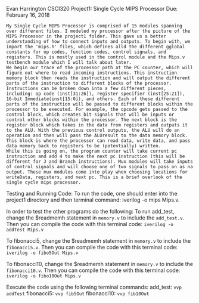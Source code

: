 Evan Harrington
CSCI320
Project1: Single Cycle MIPS Processor
Due: February 16, 2018
    
    My Single Cycle MIPS Processor is comprised of 15 modules spanning over different files. I modeled my processor after the picture of the MIPS Processor in the project1 folder. This gave us a better understanding of how to connect inputs and outputs. To begin with, we import the 'mips.h' files, which defines alld the different gglobal constants for op codes, function codes, control signals, and registers. This is mostly used in the control module and the Mips.v testbench module which I will talk about later.
    We begin our trace of the processor path at the PC counter, which will figure out where to read incoming instructions. This instruction memory block then reads the instruction and will output the different parts of the instruction to different blocks of the processor. Instructions can be broken down into a few different pieces, including: op code (inst[31:26]), register specifier (inst[25:21]), 16-bit Immediate(inst[15:0]), and others. Each of these different parts of the instruction will be passed to different blocks within the processor to be executed. For example, the opcode gets passed to the control block, which creates bit signals that will be inputs or control other blocks within the processor. The next block is the register block which takes in the data from registers and outputs it to the ALU. With the previous control outputs, the ALU will do an operation and then will pass the ALUresult to the data memory block. This block is where the processor can read data, write data, and pass data memory back to registers to be (potentially) written.
    While this is going on, the program counter will take current pc instruction and add 4 to make the next pc instruction (this will be different for J and Branch instructions). Mux modules will take inputs of control signals and will choose one of two signals to pass on as na output. These mux modules come into play when choosing locations for writeData, registers, and next pc. This is a brief overlook of the single cycle mips processor.

Testing and Running Code:
To run the code, one should enter into the project1 directory and then terminal command: iverilog -o mips Mips.v.

In order to test the other programs do the following:
To run add_test, change the $readmemh statement in `memory.v` to include the `add_test.v`. Then you can compile the code with this terminal code: `iverilog -o addTest Mips.v`

To fibonacci5, change the $readmemh statement in `memory.v` to include the `fibonacci5.v`. Then you can compile the code with this terminal code: `iverilog -o fibo5Out Mips.v`

To fibonacci10, change the $readmemh statement in `memory.v` to include the `fibonacci10.v`. Then you can compile the code with this terminal code: `iverilog -o fibo10Out Mips.v`

Execute the code using the following terminal commands:
add_test:  		`vvp addTest`
fibonacci5:  	`vvp fib5Out`
fibonacci10:  	`vvp fib10Out`




